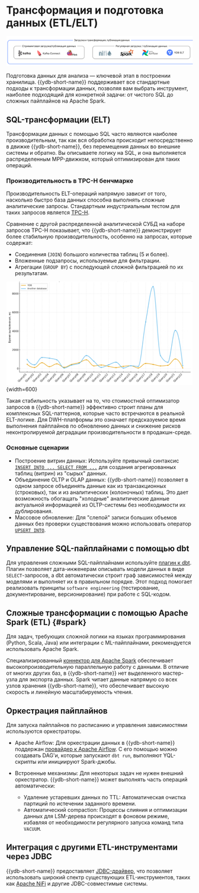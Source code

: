# Трансформация и подготовка данных (ETL/ELT)

![](_includes/olap_etl.png)

Подготовка данных для анализа — ключевой этап в построении хранилища. {{ydb-short-name}} поддерживает все стандартные подходы к трансформации данных, позволяя вам выбрать инструмент, наиболее подходящий для конкретной задачи: от чистого SQL до сложных пайплайнов на Apache Spark.

## SQL-трансформации (ELT)

Трансформации данных с помощью SQL часто являются наиболее производительным, так как вся обработка происходит непосредственно в движке {{ydb-short-name}}, без перемещения данных во внешние системы и обратно. Вы описываете логику на SQL, и она выполняется распределенным MPP-движком, который оптимизирован для таких операций.

### Производительность в TPC-H бенчмарке

Производительность ELT-операций напрямую зависит от того, насколько быстро база данных способна выполнять сложные аналитические запросы. Стандартным индустриальным тестом для таких запросов является [TPC-H](https://www.tpc.org/tpch/).

Сравнение с другой распределенной аналитической СУБД на наборе запросов TPC-H показывает, что {{ydb-short-name}} демонстрирует более стабильную производительность, особенно на запросах, которые содержат:

- Соединения (`JOIN`) большого количества таблиц (5 и более).
- Вложенные подзапросы, используемые для фильтрации.
- Агрегации (`GROUP BY`) с последующей сложной фильтрацией по их результатам.

![](_includes/ydb_vs_another.png){width=600}

Такая стабильность указывает на то, что стоимостной оптимизатор запросов в {{ydb-short-name}} эффективно строит планы для комплексных SQL-паттернов, которые часто встречаются в реальной ELT-логике. Для DWH-платформы это означает предсказуемое время выполнения пайплайнов по обновлению данных и снижение рисков неконтролируемой деградации производительности в продакшн-среде.

### Основные сценарии

- Построение витрин данных: Используйте привычный синтаксис [`INSERT INTO ... SELECT FROM ...`](../../../../yql/reference/syntax/insert_into.md) для создания агрегированных таблиц (витрин) из "сырых" данных.
- Объединение OLTP и OLAP данных: {{ydb-short-name}} позволяет в одном запросе объединять данные как из транзакционных (строковых), так и из аналитических (колоночных) таблиц. Это дает возможность обогащать "холодные" аналитические данные актуальной информацией из OLTP-системы без необходимости их дублирования.
- Массовое обновление: Для "слепой" записи больших объемов данных без проверки существования можно использовать оператор [`UPSERT INTO`](../../../../yql/reference/syntax/upsert_into.md).

## Управление SQL-пайплайнами с помощью dbt

Для управления сложными SQL-пайплайнами используйте [плагин к dbt](../../../../integrations/migration/dbt.md). Плагин позволяет дата-инженерам описывать модели данных в виде `SELECT`-запросов, а dbt автоматически строит граф зависимостей между моделями и выполняет их в правильном порядке. Этот подход помогает реализовать принципы `software engineering` (тестирование, документирование, версионирование) при работе с SQL-кодом.

## Сложные трансформации с помощью Apache Spark (ETL) {#spark}

Для задач, требующих сложной логики на языках программирования (Python, Scala, Java) или интеграции с ML-пайплайнами, рекомендуется использовать Apache Spark.

Специализированный [коннектор для Apache Spark](../../../../integrations/ingestion/spark.md) обеспечивает высокопроизводительную параллельную работу с данными. В отличие от многих других баз, в {{ydb-short-name}} нет выделенного мастер-узла для экспорта данных. Spark читает данные напрямую со всех узлов хранения {{ydb-short-name}}, что обеспечивает высокую скорость и линейную масштабируемость чтения.

## Оркестрация пайплайнов

Для запуска пайплайнов по расписанию и управления зависимостями используются оркестраторы.

- Apache Airflow: Для оркестрации данных в {{ydb-short-name}} поддержан [провайдер к Apache Airflow](../../../../integrations/orchestration/airflow.md). С его помощью можно создавать DAG'и, которые запускают `dbt run`, выполняют YQL-скрипты или инициируют Spark-джобы.
- Встроенные механизмы: Для некоторых задач не нужен внешний оркестратор. {{ydb-short-name}} может выполнять часть операций автоматически:

    - Удаление устаревших данных по TTL: Автоматическая очистка партиций по истечении заданного времени.
    - Автоматический сompaction: Процессы слияния и оптимизации данных для LSM-дерева происходят в фоновом режиме, избавляя от необходимости регулярного запуска команд типа `VACUUM`.

## Интеграция с другими ETL-инструментами через JDBC

{{ydb-short-name}} предоставляет [JDBC-драйвер](../../../../reference/languages-and-apis/jdbc-driver/index.md), что позволяет использовать широкий спектр существующих ETL-инструментов, таких как [Apache NiFi](https://nifi.apache.org/) и другие JDBC-совместимые системы.
